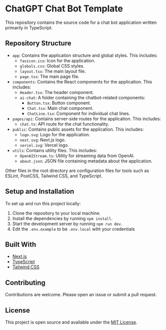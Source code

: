# ChatGPT Chat Bot Template

This repository contains the source code for a chat bot application written primarily in TypeScript.

## Repository Structure

- `app`: Contains the application structure and global styles. This includes:
    - `favicon.ico`: Icon for the application.
    - `globals.css`: Global CSS styles.
    - `layout.tsx`: The main layout file.
    - `page.tsx`: The main page file.
- `components`: Contains the React components for the application. This includes:
    - `Header.tsx`: The header component.
    - `ai-chat`: A folder containing the chatbot-related components:
        - `Button.tsx`: Button component.
        - `Chat.tsx`: Main chat component.
        - `ChatLine.tsx`: Component for individual chat lines.
- `pages/api`: Contains server-side routes for the application. This includes:
    - `chat.ts`: API route for the chat functionality.
- `public`: Contains public assets for the application. This includes:
    - `logo.svg`: Logo for the application.
    - `next.svg`: Next.js logo.
    - `vercel.svg`: Vercel logo.
- `utils`: Contains utility files. This includes:
    - `OpenAIStream.ts`: Utility for streaming data from OpenAI.
    - `about.json`: JSON file containing metadata about the application.

Other files in the root directory are configuration files for tools such as ESLint, PostCSS, Tailwind CSS, and TypeScript.

## Setup and Installation

To set up and run this project locally:

1. Clone the repository to your local machine.
2. Install the dependencies by running `npm install`.
3. Start the development server by running `npm run dev`.
4. Edit the `.env.example` to be `.env.local` wiht your credentials 

## Built With

- [Next.js](https://nextjs.org/)
- [TypeScript](https://www.typescriptlang.org/)
- [Tailwind CSS](https://tailwindcss.com/)

## Contributing

Contributions are welcome. Please open an issue or submit a pull request.

## License

This project is open source and available under the [MIT License](LICENSE).
